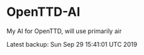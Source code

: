 # OpenTTD-AI
My AI for OpenTTD, will use primarily air

Latest backup: Sun Sep 29 15:41:01 UTC 2019
